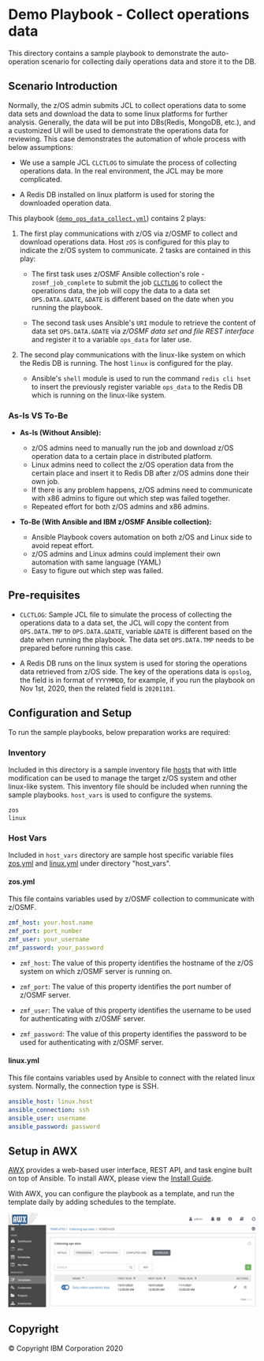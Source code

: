 # Demo Playbook - Collect operations data
This directory contains a sample playbook to demonstrate the auto-operation scenario for collecting daily operations data and store it to the DB.

## Scenario Introduction
Normally, the z/OS admin submits JCL to collect operations data to some data sets and download the data to some linux platforms for further analysis. Generally, the data will be put into DBs(Redis, MongoDB, etc.), and a customized UI will be used to demonstrate the operations data for reviewing.
This case demonstrates the automation of whole process with below assumptions:

* We use a sample JCL `CLCTLOG` to simulate the process of collecting operations data. In the real environment, the JCL may be more complicated.

* A Redis DB installed on linux platform is used for storing the downloaded operation data. 

This playbook ([`demo_ops_data_collect.yml`](demo_ops_data_collect.yml)) contains 2 plays:

1. The first play communications with z/OS via z/OSMF to collect and download operations data. Host `zOS` is configured for this play to indicate the z/OS system to communicate. 2 tasks are contained in this play:
    
    * The first task uses z/OSMF Ansible collection's role - `zosmf_job_complete` to submit the job [`CLCTLOG`](files/CLCTLOG.jcl) to collect the operations data, the job will copy the data to a data set `OPS.DATA.&DATE`, `&DATE` is different based on the date when you running the playbook.

    * The second task uses Ansible's `URI` module to retrieve the content of data set `OPS.DATA.&DATE` via _z/OSMF data set and file REST interface_ and register it to a variable `ops_data` for later use.

2. The second play communications with the linux-like system on which the Redis DB is running. The host `linux` is configured for the play.

    * Ansible's `shell` module is used to run the command `redis cli hset` to insert the previously register variable `ops_data` to the Redis DB which is running on the linux-like system.

### As-Is VS To-Be

* **As-Is (Without Ansible):**
    - z/OS admins need to manually run the job and download z/OS operation data to a certain place in distributed platform. 
    - Linux admins need to collect the z/OS operation data from the certain place and insert it to Redis DB after z/OS admins done their own job. 
    - If there is any problem happens, z/OS admins need to communicate with x86 admins to figure out which step was failed together. 
    - Repeated effort for both z/OS admins and x86 admins. 

* **To-Be (With Ansible and IBM z/OSMF Ansible collection):**
    - Ansible Playbook covers automation on both z/OS and Linux side to avoid repeat effort.
    - z/OS admins and Linux admins could implement their own automation with same language (YAML)
    - Easy to figure out which step was failed.

## Pre-requisites
* `CLCTLOG`: Sample JCL file to simulate the process of collecting the operations data to a data set, the JCL will copy the content from `OPS.DATA.TMP` to `OPS.DATA.&DATE`, variable `&DATE` is different based on the date when running the playbook. The data set `OPS.DATA.TMP` needs to be prepared before running this case.

* A Redis DB runs on the linux system is used for storing the operations data retrieved from z/OS side. The key of the operations data is `opslog`, the field is in format of `YYYYMMDD`, for example, if you run the playbook on Nov 1st, 2020, then the related field is `20201101`.

## Configuration and Setup
To run the sample playbooks, below preparation works are required:

### Inventory
Included in this directory is a sample inventory file [hosts](hosts) that with little modification can be used to manage the target z/OS system and other linux-like system. This inventory file should be included when running the sample playbooks. `host_vars` is used to configure the systems. 
```
zos
linux
```

### Host Vars
Included in `host_vars` directory are sample host specific variable files [zos.yml](host_vars/zos.yml) and [linux.yml](host_vars/linux.yml) under directory "host_vars".

#### zos.yml
This file contains variables used by z/OSMF collection to communicate with z/OSMF.
```yml
zmf_host: your.host.name
zmf_port: port_number
zmf_user: your_username
zmf_password: your_password
```
* `zmf_host`: The value of this property identifies the hostname of the z/OS system on which z/OSMF server is running on.

* `zmf_port`: The value of this property identifies the port number of z/OSMF server.

* `zmf_user`: The value of this property identifies the username to be used for authenticating with z/OSMF server.

* `zmf_password`: The value of this property identifies the password to be used for authenticating with z/OSMF server.

#### linux.yml
This file contains variables used by Ansible to connect with the related linux system. Normally, the connection type is SSH.
```yml
ansible_host: linux.host 
ansible_connection: ssh 
ansible_user: username 
ansible_password: password
```

## Setup in AWX
[AWX](https://github.com/ansible/awx) provides a web-based user interface, REST API, and task engine built on top of Ansible. To install AWX, please view the [Install Guide](https://github.com/ansible/awx/blob/devel/INSTALL.md).

With AWX, you can configure the playbook as a template, and run the template daily by adding schedules to the template.

![awx_template_schedule](images/awx_template_schedule.png)

## Copyright
© Copyright IBM Corporation 2020